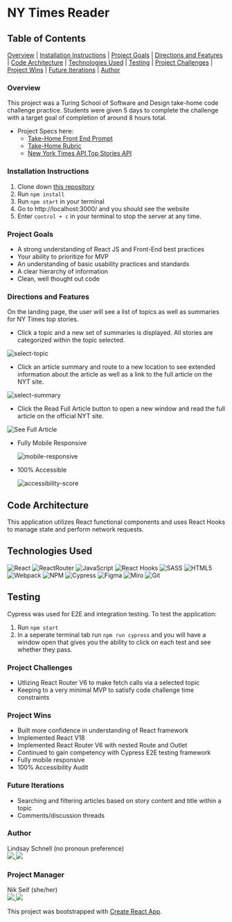 # NY Times Reader

## Table of Contents

[Overview](#overview) | 
[Installation Instructions](#installation-instructions) | 
[Project Goals](#project-goals) | 
[Directions and Features](#directions-and-features) | 
[Code Architecture](#code-architecture) | 
[Technologies Used](#technologies-used) | 
[Testing](#testing) | 
[Project Challenges](#project-challenges) | 
[Project Wins](#project-wins) | 
[Future Iterations](#future-iterations) | 
[Author](#author)

### Overview 

This project was a Turing School of Software and Design take-home code challenge practice. Students were given 5 days to complete the challenge with a target goal of completion of around 8 hours total. 

- Project Specs here: 
  - [Take-Home Front End Prompt](https://mod4.turing.edu/projects/take_home/take_home_fe)
  - [Take-Home Rubric](https://mod4.turing.edu/projects/take_home/take_home_rubric)
  - [New York Times API Top Stories API](https://developer.nytimes.com/docs/top-stories-product/1/overview)

### Installation Instructions

1. Clone down [this repository](https://github.com/lschnell8/NyTimes-Reader.git)
2. Run `npm install`
3. Run `npm start` in your terminal
4. Go to http://localhost:3000/ and you should see the website
5. Enter `control + c` in your terminal to stop the server at any time.

### Project Goals

- A strong understanding of React JS and Front-End best practices
- Your ability to prioritize for MVP
- An understanding of basic usability practices and standards
- A clear hierarchy of information
- Clean, well thought out code

### Directions and Features

On the landing page, the user will see a list of topics as well as summaries for NY Times top stories.  

 - Click a topic and a new set of summaries is displayed. All stories are categorized within the topic selected.

![select-topic]()

  - Click an article summary and route to a new location to see extended information about the article as well as a link to the full article on the NYT site. 

![select-summary]()

  - Click the Read Full Article button to open a new window and read the full article on the official NYT site.

![See Full Article]()

  - Fully Mobile Responsive
    
    ![mobile-responsive]()
   
  - 100% Accessible

    ![accessibility-score]()

## Code Architecture

This application utilizes React functional components and uses React Hooks to manage state and perform network requests. 

## Technologies Used

![React](https://img.shields.io/badge/react-%2320232a.svg?style=for-the-badge&logo=react&logoColor=%2361DAFB)
![ReactRouter](https://img.shields.io/badge/React_Router-CA4245?style=for-the-badge&logo=react-router&logoColor=white)
![JavaScript](https://img.shields.io/badge/javascript-%23323330.svg?style=for-the-badge&logo=javascript&logoColor=%23F7DF1E)
![React Hooks](https://img.shields.io/badge/React%20-Hooks-blue#:~:text=Hooks-,Hooks)
![SASS](https://img.shields.io/badge/SASS-hotpink.svg?style=for-the-badge&logo=SASS&logoColor=white)
![HTML5](https://img.shields.io/badge/html5-%23E34F26.svg?style=for-the-badge&logo=html5&logoColor=white)
![Webpack](https://img.shields.io/badge/webpack-%238DD6F9.svg?style=for-the-badge&logo=webpack&logoColor=black)
![NPM](https://img.shields.io/badge/NPM-%23000000.svg?style=for-the-badge&logo=npm&logoColor=white)
![Cypress](https://img.shields.io/badge/-cypress-%23E5E5E5?style=for-the-badge&logo=cypress&logoColor=058a5e)
![Figma](https://img.shields.io/badge/figma-%23F24E1E.svg?style=for-the-badge&logo=figma&logoColor=white)
![Miro](https://img.shields.io/badge/Miro-050038?style=for-the-badge&logo=Miro&logoColor=white)
![Git](https://img.shields.io/badge/git-%23F05033.svg?style=for-the-badge&logo=git&logoColor=white)

## Testing

Cypress was used for E2E and integration testing. To test the application: 
 1. Run `npm start`
 2. In a seperate terminal tab run `npm run cypress` and you will have a window open that gives you the ability to click on each test and see whether they pass. 

### Project Challenges

- Utlizing React Router V6 to make fetch calls via a selected topic
- Keeping to a very minimal MVP to satisfy code challenge time constraints

### Project Wins

- Built more confidence in understanding of React framework 
- Implemented React V18
- Implemented React Router V6 with nested Route and Outlet
- Continued to gain competency with Cypress E2E testing framework
- Fully mobile responsive
- 100% Accessibility Audit

### Future Iterations

- Searching and filtering articles based on story content and title within a topic
- Comments/discussion threads

### Author

  Lindsay Schnell (no pronoun preference)<br>
    <a href="https://github.com/lschnell8/"> 
    <img src="https://img.shields.io/badge/github-%23121011.svg?style=for-the-badge&logo=github&logoColor=white" />
    </a>
    <a href="https://www.linkedin.com/in/lindsay-schnell/"> 
    <img src="https://img.shields.io/badge/linkedin-%230077B5.svg?style=for-the-badge&logo=linkedin&logoColor=white" />
    </a>

### Project Manager
  Nik Seif (she/her)<br> 
    <a href="https://github.com/niksseif/"> 
    <img src="https://img.shields.io/badge/github-%23121011.svg?style=for-the-badge&logo=github&logoColor=white" />
    </a> 
    <a href="https://www.linkedin.com/in/nik-seif/"> 
    <img src="https://img.shields.io/badge/linkedin-%230077B5.svg?style=for-the-badge&logo=linkedin&logoColor=white" />
    </a>


This project was bootstrapped with [Create React App](https://github.com/facebook/create-react-app).